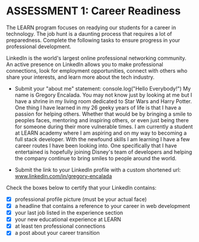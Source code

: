 # ASSESSMENT 1: Career Readiness

The LEARN program focuses on readying our students for a career in technology. The job hunt is a daunting process that requires a lot of preparedness. Complete the following tasks to ensure progress in your professional development.

LinkedIn is the world's largest online professional networking community. An active presence on LinkedIn allows you to make professional connections, look for employment opportunities, connect with others who share your interests, and learn more about the tech industry.

- Submit your "about me" statement:
console.log("Hello Everybody!") 
My name is Gregory Encalada. You may not know just by looking at me but I have a shrine in my living room dedicated to Star Wars and Harry Potter. One thing I have learned in my 26 geeky years of life is that I have a passion for helping others. Whether that would be by bringing a smile to peoples faces, mentoring and inspiring others, or even just being there for someone during their more vulnerable times. I am currently a student at LEARN academy where I am aspiring and on my way to becoming a full stack developer. With the newfound skills I am learning I have a few career routes I have been looking into. One specifically that I have entertained is hopefully joining Disney's team of developers and helping the company continue to bring smiles to people around the world.

- Submit the link to your LinkedIn profile with a custom shortened url:
www.linkedin.com/in/gregory-encalada

Check the boxes below to certify that your LinkedIn contains:
- [x] professional profile picture (must be your actual face)
- [x] a headline that contains a reference to your career in web development
- [x] your last job listed in the experience section
- [x] your new educational experience at LEARN
- [x] at least ten professional connections
- [x] a post about your career transition 